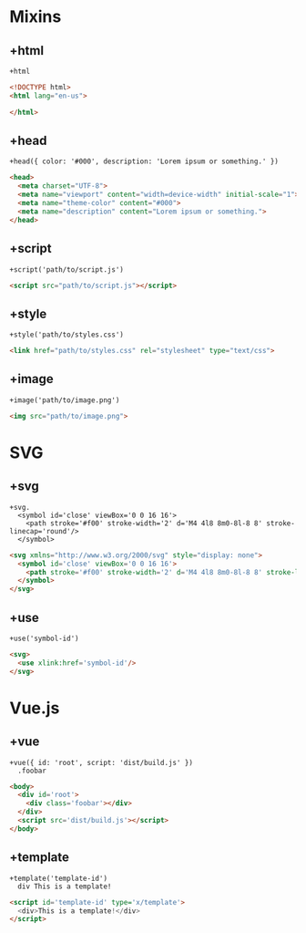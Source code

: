 # Mixins

## +html
```jade
+html
```

```html
<!DOCTYPE html>
<html lang="en-us">

</html>
```

## +head
```jade
+head({ color: '#000', description: 'Lorem ipsum or something.' })
```

```html
<head>
  <meta charset="UTF-8">
  <meta name="viewport" content="width=device-width" initial-scale="1">
  <meta name="theme-color" content="#000">
  <meta name="description" content="Lorem ipsum or something.">
</head>
```

## +script

```jade
+script('path/to/script.js')
```

```html
<script src="path/to/script.js"></script>
```

## +style

```jade
+style('path/to/styles.css')
```

```html
<link href="path/to/styles.css" rel="stylesheet" type="text/css">
```

## +image

```jade
+image('path/to/image.png')
```

```html
<img src="path/to/image.png">
```

# SVG

## +svg

```jade
+svg.
  <symbol id='close' viewBox='0 0 16 16'>
    <path stroke='#f00' stroke-width='2' d='M4 4l8 8m0-8l-8 8' stroke-linecap='round'/>
  </symbol>
```

```html
<svg xmlns="http://www.w3.org/2000/svg" style="display: none">
  <symbol id='close' viewBox='0 0 16 16'>
    <path stroke='#f00' stroke-width='2' d='M4 4l8 8m0-8l-8 8' stroke-linecap='round'/>
  </symbol>
</svg>
```

## +use

```jade
+use('symbol-id')
```

```html
<svg>
  <use xlink:href='symbol-id'/>
</svg>
```

# Vue.js

## +vue

```jade
+vue({ id: 'root', script: 'dist/build.js' })
  .foobar
```

```html
<body>
  <div id='root'>
    <div class='foobar'></div>
  </div>
  <script src='dist/build.js'></script>
</body>
```

## +template

```jade
+template('template-id')
  div This is a template!
```

```html
<script id='template-id' type='x/template'>
  <div>This is a template!</div>
</script>
```
